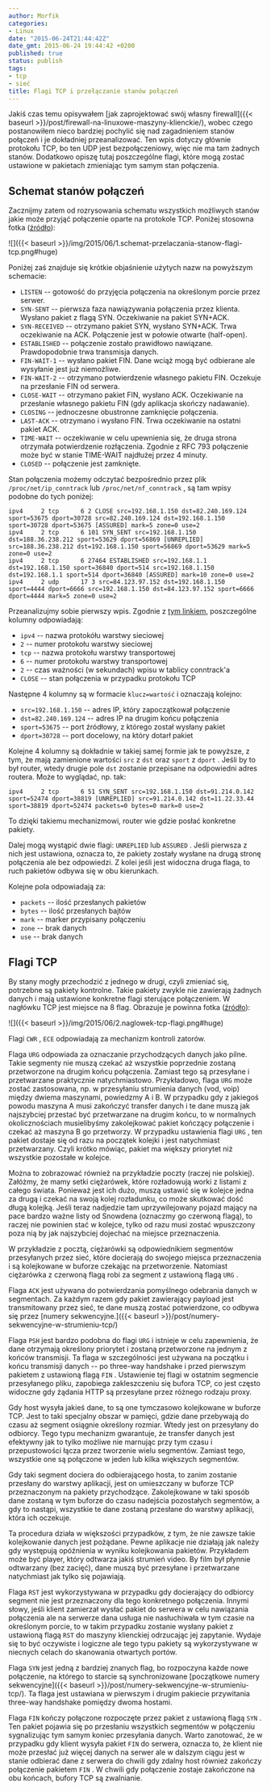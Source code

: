```yaml
---
author: Morfik
categories:
- Linux
date: "2015-06-24T21:44:42Z"
date_gmt: 2015-06-24 19:44:42 +0200
published: true
status: publish
tags:
- tcp
- sieć
title: Flagi TCP i przełączanie stanów połączeń
---
```


Jakiś czas temu opisywałem [jak zaprojektować swój własny
firewall]({{< baseurl >}}/post/firewall-na-linuxowe-maszyny-klienckie/), wobec czego postanowiłem
nieco bardziej pochylić się nad zagadnieniem stanów połączeń i je dokładniej przeanalizować. Ten
wpis dotyczy głównie protokołu TCP, bo ten UDP jest bezpołączeniowy, więc nie ma tam żadnych stanów.
Dodatkowo opiszę tutaj poszczególne flagi, które mogą zostać ustawione w pakietach zmieniając tym
samym stan połączenia.

<!--more-->
## Schemat stanów połączeń

Zacznijmy zatem od rozrysowania schematu wszystkich możliwych stanów jakie może przyjąć połączenie
oparte na protokole TCP. Poniżej stosowna fotka
([źródło](https://en.wikipedia.org/wiki/Transmission_Control_Protocol)):

![]({{< baseurl >}}/img/2015/06/1.schemat-przelaczania-stanow-flagi-tcp.png#huge)

Poniżej zaś znajduje się krótkie objaśnienie użytych nazw na powyższym schemacie:

  - `LISTEN` -- gotowość do przyjęcia połączenia na określonym porcie przez serwer.
  - `SYN-SENT` -- pierwsza faza nawiązywania połączenia przez klienta. Wysłano pakiet z flagą SYN.
    Oczekiwanie na pakiet SYN+ACK.
  - `SYN-RECEIVED` -- otrzymano pakiet SYN, wysłano SYN+ACK. Trwa oczekiwanie na ACK. Połączenie
    jest w połowie otwarte (half-open).
  - `ESTABLISHED` -- połączenie zostało prawidłowo nawiązane. Prawdopodobnie trwa transmisja danych.
  - `FIN-WAIT-1` -- wysłano pakiet FIN. Dane wciąż mogą być odbierane ale wysyłanie jest już
    niemożliwe.
  - `FIN-WAIT-2` -- otrzymano potwierdzenie własnego pakietu FIN. Oczekuje na przesłanie FIN od
    serwera.
  - `CLOSE-WAIT` -- otrzymano pakiet FIN, wysłano ACK. Oczekiwanie na przesłanie własnego pakietu
    FIN (gdy aplikacja skończy nadawanie).
  - `CLOSING` -- jednoczesne obustronne zamknięcie połączenia.
  - `LAST-ACK` -- otrzymano i wysłano FIN. Trwa oczekiwanie na ostatni pakiet ACK.
  - `TIME-WAIT` -- oczekiwanie w celu upewnienia się, że druga strona otrzymała potwierdzenie
    rozłączenia. Zgodnie z RFC 793 połączenie może być w stanie TIME-WAIT najdłużej przez 4
    minuty.
  - `CLOSED` -- połączenie jest zamknięte.

Stan połączenia możemy odczytać bezpośrednio przez plik `/proc/net/ip_conntrack` lub
`/proc/net/nf_conntrack` , są tam wpisy podobne do tych
    poniżej:

    ipv4     2 tcp      6 2 CLOSE src=192.168.1.150 dst=82.240.169.124 sport=53675 dport=30728 src=82.240.169.124 dst=192.168.1.150 sport=30728 dport=53675 [ASSURED] mark=5 zone=0 use=2
    ipv4     2 tcp      6 101 SYN_SENT src=192.168.1.150 dst=188.36.238.212 sport=53629 dport=56869 [UNREPLIED] src=188.36.238.212 dst=192.168.1.150 sport=56869 dport=53629 mark=5 zone=0 use=2
    ipv4     2 tcp      6 27464 ESTABLISHED src=192.168.1.1 dst=192.168.1.150 sport=36840 dport=514 src=192.168.1.150 dst=192.168.1.1 sport=514 dport=36840 [ASSURED] mark=10 zone=0 use=2
    ipv4     2 udp      17 3 src=84.123.97.152 dst=192.168.1.150 sport=4444 dport=6666 src=192.168.1.150 dst=84.123.97.152 sport=6666 dport=4444 mark=5 zone=0 use=2

Przeanalizujmy sobie pierwszy wpis. Zgodnie z [tym
linkiem](https://stackoverflow.com/questions/16034698/details-of-proc-net-ip-conntrack-nf-conntrack),
poszczególne kolumny odpowiadają:

  - `ipv4` -- nazwa protokółu warstwy sieciowej
  - `2` -- numer protokołu warstwy sieciowej
  - `tcp` -- nazwa protokołu warstwy transportowej
  - `6` -- numer protokołu warstwy transportowej
  - `2` -- czas ważności (w sekundach) wpisu w tablicy conntrack'a
  - `CLOSE` -- stan połączenia w przypadku protokołu TCP

Następne 4 kolumny są w formacie `klucz=wartość` i oznaczają kolejno:

  - `src=192.168.1.150` -- adres IP, który zapoczątkował połączenie
  - `dst=82.240.169.124` -- adres IP na drugim końcu połączenia
  - `sport=53675` -- port źródłowy, z którego został wysłany pakiet
  - `dport=30728` -- port docelowy, na który dotarł pakiet

Kolejne 4 kolumny są dokładnie w takiej samej formie jak te powyższe, z tym, że mają zamienione
wartości `src` z `dst` oraz `sport` z `dport` . Jeśli by to był router, wtedy drugie pole `dst`
zostanie przepisane na odpowiedni adres routera. Może to wyglądać, np.
    tak:

    ipv4     2 tcp      6 51 SYN_SENT src=192.168.1.150 dst=91.214.0.142 sport=52474 dport=38819 [UNREPLIED] src=91.214.0.142 dst=11.22.33.44 sport=38819 dport=52474 packets=0 bytes=0 mark=0 use=2

To dzięki takiemu mechanizmowi, router wie gdzie posłać konkretne pakiety.

Dalej mogą wystąpić dwie flagi: `UNREPLIED` lub `ASSURED` . Jeśli pierwsza z nich jest ustawiona,
oznacza to, że pakiety zostały wysłane na drugą stronę połączenia ale bez odpowiedzi. Z kolei jeśli
jest widoczna druga flaga, to ruch pakietów odbywa się w obu kierunkach.

Kolejne pola odpowiadają za:

  - `packets` -- ilość przesłanych pakietów
  - `bytes` -- ilość przesłanych bajtów
  - `mark` -- marker przypisany połączeniu
  - `zone` -- brak danych
  - `use` -- brak danych

## Flagi TCP

By stany mogły przechodzić z jednego w drugi, czyli zmieniać się, potrzebne są pakiety kontrolne.
Takie pakiety zwykle nie zawierają żadnych danych i mają ustawione konkretne flagi sterujące
połączeniem. W nagłówku TCP jest miejsce na 8 flag. Obrazuje je powinna fotka
([źródło](https://nmap.org/book/tcpip-ref.html)):

![]({{< baseurl >}}/img/2015/06/2.naglowek-tcp-flagi.png#huge)

Flagi `CWR` , `ECE` odpowiadają za mechanizm kontroli zatorów.

Flaga `URG` odpowiada za oznaczanie przychodzących danych jako pilne. Takie segmenty nie muszą
czekać aż wszystkie poprzednie zostaną przetworzone na drugim końcu połączenia. Zamiast tego są
przesyłane i przetwarzane praktycznie natychmiastowo. Przykładowo, flaga `URG` może zostać
zastosowana, np. w przesyłaniu strumienia danych (vod, voip) między dwiema maszynami, powiedzmy A i
B. W przypadku gdy z jakiegoś powodu maszyna A musi zakończyć transfer danych i te dane muszą jak
najszybciej przestać być przetwarzane na drugim końcu, to w normalnych okolicznościach musielibyśmy
zakolejkować pakiet kończący połączenie i czekać aż maszyna B go przetworzy. W przypadku ustawienia
flagi `URG` , ten pakiet dostaje się od razu na początek kolejki i jest natychmiast przetwarzany.
Czyli krótko mówiąc, pakiet ma większy priorytet niż wszystkie pozostałe w kolejce.

Można to zobrazować również na przykładzie poczty (raczej nie polskiej). Załóżmy, że mamy setki
ciężarówek, które rozładowują worki z listami z całego świata. Ponieważ jest ich dużo, muszą
ustawić się w kolejce jedna za drugą i czekać na swoją kolej rozładunku, co może skutkować dość
długą kolejką. Jeśli teraz nadjedzie tam uprzywilejowany pojazd mający na pace bardzo ważne listy
od Snowdena (oznaczmy go czerwoną flagą), to raczej nie powinien stać w kolejce, tylko od razu musi
zostać wpuszczony poza nią by jak najszybciej dojechać na miejsce przeznaczenia.

W przykładzie z pocztą, ciężarówki są odpowiednikiem segmentów przesyłanych przez sieć, które
docierają do swojego miejsca przeznaczenia i są kolejkowane w buforze czekając na przetworzenie.
Natomiast ciężarówka z czerwoną flagą robi za segment z ustawioną flagą `URG` .

Flaga `ACK` jest używana do potwierdzania pomyślnego odebrania danych w segmentach. Za każdym razem
gdy pakiet zawierający payload jest transmitowany przez sieć, te dane muszą zostać potwierdzone, co
odbywa się przez [numery sekwencyjne.]({{< baseurl >}}/post/numery-sekwencyjne-w-strumieniu-tcp/)

Flaga `PSH` jest bardzo podobna do flagi `URG` i istnieje w celu zapewnienia, że dane otrzymają
określony priorytet i zostaną przetworzone na jednym z końców transmisji. Ta flaga w szczególności
jest używana na początku i końcu transmisji danych -- po three-way handshake i przed pierwszym
pakietem z ustawioną flagą `FIN` . Ustawienie tej flagi w ostatnim segmencie przesyłanego pliku,
zapobiega zakleszczeniu się bufora TCP, co jest często widoczne gdy żądania HTTP są przesyłane przez
różnego rodzaju proxy.

Gdy host wysyła jakieś dane, to są one tymczasowo kolejkowane w buforze TCP. Jest to taki specjalny
obszar w pamięci, gdzie dane przebywają do czasu aż segment osiągnie określony rozmiar. Wtedy jest
on przesyłany do odbiorcy. Tego typu mechanizm gwarantuje, że transfer danych jest efektywny jak to
tylko możliwe nie marnując przy tym czasu i przepustowości łącza przez tworzenie wielu segmentów.
Zamiast tego, wszystkie one są połączone w jeden lub kilka większych segmentów.

Gdy taki segment dociera do odbierającego hosta, to zanim zostanie przesłany do warstwy aplikacji,
jest on umieszczany w buforze TCP przeznaczonym na pakiety przychodzące. Zakolejkowane w taki sposób
dane zostaną w tym buforze do czasu nadejścia pozostałych segmentów, a gdy to nastąpi, wszystkie te
dane zostaną przesłane do warstwy aplikacji, która ich oczekuje.

Ta procedura działa w większości przypadków, z tym, że nie zawsze takie kolejkowanie danych jest
pożądane. Pewne aplikacje nie działają jak należy gdy występują opóźnienia w wyniku kolejkowania
pakietów. Przykładem może być player, który odtwarza jakiś strumień video. By film był płynnie
odtwarzany (bez zacięć), dane muszą być przesyłane i przetwarzane natychmiast jak tylko się
pojawiają.

Flaga `RST` jest wykorzystywana w przypadku gdy docierający do odbiorcy segment nie jest
przeznaczony dla tego konkretnego połączenia. Innymi słowy, jeśli klient zamierzał wysłać pakiet do
serwera w celu nawiązania połączenia ale na serwerze dana usługa nie nasłuchiwała w tym czasie na
określonym porcie, to w takim przypadku zostanie wysłany pakiet z ustawioną flagą `RST` do maszyny
klienckiej odrzucając jej zapytanie. Wydaje się to być oczywiste i logiczne ale tego typu pakiety są
wykorzystywane w niecnych celach do skanowania otwartych portów.

Flaga `SYN` jest jedną z bardziej znanych flag, bo rozpoczyna każde nowe połączenie, na którego to
starcie są synchronizowane [początkowe numery
sekwencyjne]({{< baseurl >}}/post/numery-sekwencyjne-w-strumieniu-tcp/). Ta flaga jest ustawiana w
pierwszym i drugim pakiecie przywitania three-way handshake pomiędzy dwoma hostami.

Flaga `FIN` kończy połączone rozpoczęte przez pakiet z ustawioną flagą `SYN` . Ten pakiet pojawia
się po przesłaniu wszystkich segmentów w połączeniu sygnalizując tym samym koniec przesyłania
danych. Warto zanotować, że w przypadku gdy klient wysyła pakiet `FIN` do serwera, oznacza to, że
klient nie może przesłać już więcej danych na serwer ale w dalszym ciągu jest w stanie odbierać dane
z serwera do chwili gdy zdalny host również zakończy połączenie pakietem `FIN` . W chwili gdy
połączenie zostaje zakończone na obu końcach, bufory TCP są zwalnianie.
